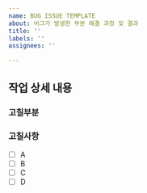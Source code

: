 ```yaml
---
name: BUG ISSUE TEMPLATE
about: 버그가 발생한 부분 해결 과정 및 결과
title: ''
labels: ''
assignees: ''

---
```


## 작업 상세 내용
### 고칠부분

### 고칠사항
- [ ] A
- [ ] B
- [ ] C
- [ ] D
